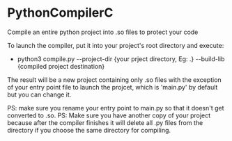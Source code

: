 # PythonCompilerC
Compile an entire python project into .so files to protect your code

To launch the compiler, put it into your project's root directory and execute:
  - python3 compile.py --project-dir {your prject directory, Eg: .} --build-lib {compiled project destination}

The result will be a new project containing only .so files with the exception of your entry point file to launch the projcet, which is 'main.py' by default but you can change it.

PS: make sure you rename your entry point to main.py so that it doesn't get converted to .so.
PS: Make sure you have another copy of your project because after the compiler finishes it will delete all .py files from the directory if you choose the same directory for compiling.
